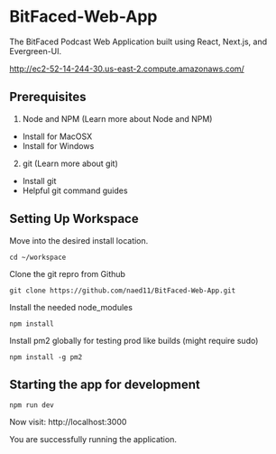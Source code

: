 # BitFaced-Web-App
The BitFaced Podcast Web Application built using React, Next.js, and Evergreen-UI.

http://ec2-52-14-244-30.us-east-2.compute.amazonaws.com/
 
## Prerequisites

1. Node and NPM (Learn more about Node and NPM)
  - Install for MacOSX
  - Install for Windows
2. git (Learn more about git)
  - Install git
  - Helpful git command guides

## Setting Up Workspace

Move into the desired install location.

`cd ~/workspace`

Clone the git repro from Github

`git clone https://github.com/naed11/BitFaced-Web-App.git`

Install the needed node_modules

`npm install`

Install pm2 globally for testing prod like builds (might require sudo)

`npm install -g pm2`

## Starting the app for development

`npm run dev`

Now visit:
http://localhost:3000

You are successfully running the application.


